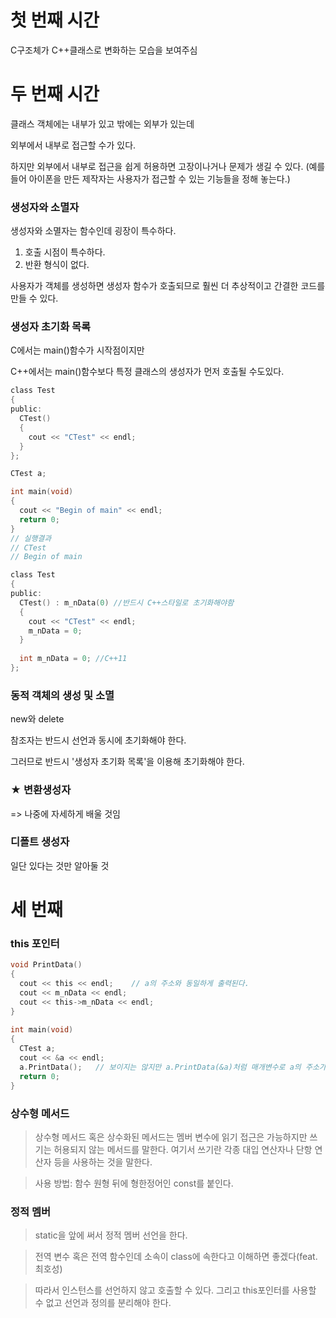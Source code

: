 # 첫 번째 시간

C구조체가 C++클래스로 변화하는 모습을 보여주심


# 두 번째 시간

클래스 객체에는 내부가 있고 밖에는 외부가 있는데

외부에서 내부로 접근할 수가 있다.

하지만 외부에서 내부로 접근을 쉽게 허용하면 고장이나거나 문제가 생길 수 있다. (예를 들어 아이폰을 만든 제작자는 사용자가 접근할 수 있는 기능들을 정해 놓는다.)

### 생성자와 소멸자

생성자와 소멸자는 함수인데 굉장이 특수하다.

1. 호출 시점이 특수하다.
2. 반환 형식이 없다.

사용자가 객체를 생성하면 생성자 함수가 호출되므로 훨씬 더 추상적이고 간결한 코드를 만들 수 있다.

### 생성자 초기화 목록

C에서는 main()함수가 시작점이지만

C++에서는 main()함수보다 특정 클래스의 생성자가 먼저 호출될 수도있다.

```c
class Test
{
public:
  CTest()
  {
    cout << "CTest" << endl;
  }
};

CTest a;

int main(void)
{
  cout << "Begin of main" << endl;
  return 0;
}
// 실행결과
// CTest
// Begin of main
```

```c
class Test
{
public:
  CTest() : m_nData(0) //반드시 C++스타일로 초기화해야함
  {
    cout << "CTest" << endl;
    m_nData = 0;
  }
  
  int m_nData = 0; //C++11
};
```

### 동적 객체의 생성 및 소멸

new와 delete

참조자는 반드시 선언과 동시에 초기화해야 한다.

그러므로 반드시 '생성자 초기화 목록'을 이용해 초기화해야 한다.

### ★ 변환생성자

=> 나중에 자세하게 배울 것임

### 디폴트 생성자

일단 있다는 것만 알아둘 것

# 세 번째 

### this 포인터

```c
void PrintData()
{
  cout << this << endl;    // a의 주소와 동일하게 출력된다.
  cout << m_nData << endl;
  cout << this->m_nData << endl;
}
 
int main(void)
{
  CTest a;
  cout << &a << endl;
  a.PrintData();   // 보이지는 않지만 a.PrintData(&a)처럼 매개변수로 a의 주소가 넘어간다.
  return 0;
}
```

### 상수형 메서드

> 상수형 메서드 혹은 상수화된 메서드는 멤버 변수에 읽기 접근은 가능하지만 쓰기는 허용되지 않는 메서드를 말한다. 여기서 쓰기란 각종 대입 연산자나 단항 연산자 등을 사용하는 것을 말한다.

> 사용 방법: 함수 원형 뒤에 형한정어인 const를 붙인다.

### 정적 멤버

> static을 앞에 써서 정적 멤버 선언을 한다.

> 전역 변수 혹은 전역 함수인데 소속이 class에 속한다고 이해하면 좋겠다(feat.최호성)

> 따라서 인스턴스를 선언하지 않고 호출할 수 있다. 그리고 this포인터를 사용할 수 없고 선언과 정의를 분리해야 한다.
